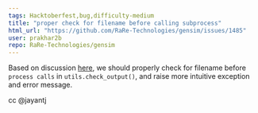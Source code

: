 ```yaml
---
tags: Hacktoberfest,bug,difficulty-medium
title: "proper check for filename before calling subprocess"
html_url: "https://github.com/RaRe-Technologies/gensim/issues/1485"
user: prakhar2b
repo: RaRe-Technologies/gensim
---
```


Based on discussion [here](https://groups.google.com/forum/#!topic/gensim/nKVWoftW71Q), we should properly check for filename before `process calls` in `utils.check_output()`, and raise more intuitive exception and error message.

cc @jayantj 